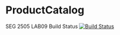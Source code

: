# ProductCatalog
SEG 2505 LAB09
Build Status
[![Build Status](https://circleci.com/gh/SEG2105F18/ProductCatalog.png?branch=master)](https://circleci.com/gh/SEG2105F18/ProductCatalog)


